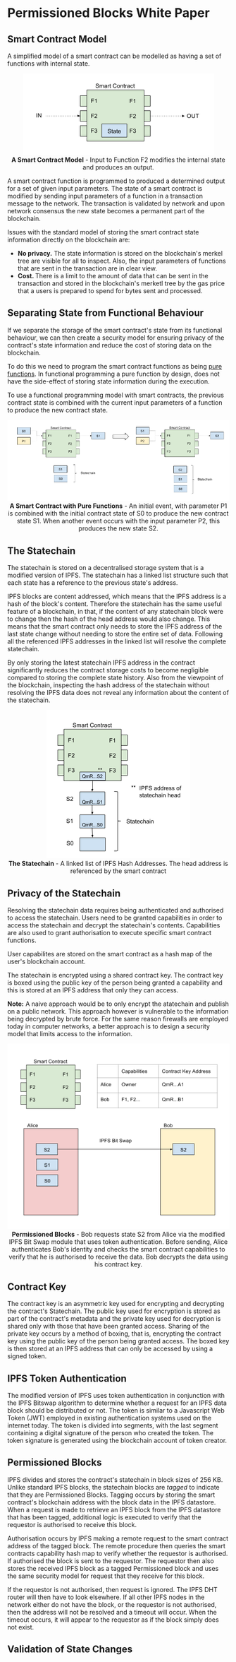# Permissioned Blocks White Paper

## Smart Contract Model

A simplified model of a smart contract can be modelled as having a set of functions with internal state.

<p align="center">
<img src="/images/smart-contract-model.png">
<br>
<b>A Smart Contract Model</b> - Input to Function F2 modifies the internal state and produces an output. 
</p>

A smart contract function is programmed to produced a determined output for a set of given input parameters.
The state of a smart contract is modified by sending input parameters of a function in a transaction message to the network. The transaction is validated by network and upon network consensus the new state becomes a permanent part of the blockchain.

Issues with the standard model of storing the smart contract state information directly on the blockchain are:

- <b> No privacy.</b> The state information is stored on the blockchain's merkel tree are visible for all to inspect. Also, the input parameters of functions that are sent in the transaction are in clear view.
- <b> Cost. </b> There is a limit to the amount of data that can be sent in the transaction and stored in the blockchain's merketl tree by the gas price that a users is prepared to spend for bytes sent and processed.

## Separating State from Functional Behaviour

If we separate the storage of the smart contract's state from its functional behaviour, we can then create a security model for ensuring privacy of the contract's state information and reduce the cost of storing data on the blockchain. 

To do this we need to program the smart contract functions as being [pure functions](https://en.wikipedia.org/wiki/Pure_function). In functional programming a pure function by design, does not have the side-effect of storing state information during the execution.

To use a functional programming model with smart contracts, the previous contract state is combined with the current input parameters of a function to produce the new contract state.

<p align="center">
<img src="/images/smart-contract-using-pure-functions.png">
<br>
<b>A Smart Contract with Pure Functions</b> - An initial event, with parameter P1 is combined with the initial contract state of S0 to produce the new contract state S1. When another event occurs with the input parameter P2, this produces the new state S2.
</p>

## The Statechain

The statechain is stored on a decentralised storage system that is a modified version of IPFS. The statechain has a linked list structure such that each state has a reference to the previous state's address.

IPFS blocks are content addressed, which means that the IPFS address is a hash of the block's content. Therefore the statechain has the same useful feature of a blockchain, in that, if the content of any statechain block were to change then the hash of the head address would also change. This means that the smart contract only needs to store the IPFS address of the last state change without needing to store the entire set of data. Following all the referenced IPFS addresses in the linked list will resolve the complete statechain.

By only storing the latest statechain IPFS address in the contract significantly reduces the contract storage costs to become negligible compared to storing the complete state history. Also from the viewpoint of the blockchain, inspecting the hash address of the statechain without resolving the IPFS data does not reveal any information about the content of the statechain.

<p align="center">
<img src="/images/statechain.png">
<br>
<b>The Statechain</b> - A linked list of IPFS Hash Addresses. The head address is referenced by the smart contract
</p>

## Privacy of the Statechain

Resolving the statechain data requires being authenticated and authorised to access the statechain. Users need to be granted capabilities in order to access the statechain and decrypt the statechain's contents. Capabilities are also used to grant authorisation to execute specific smart contract functions.

User capabilites are stored on the smart contract as a hash map of the user's blockchain account.  

The statechain is encrypted using a shared contract key. The contract key is boxed using the public key of the person being granted a capability and this is stored at an IPFS address that only they can access.

<b>Note:</b> A naive approach would be to only encrypt the atatechain and publish on a public network. This approach however is vulnerable to the information being decrypted by brute force. For the same reason firewalls are employed today in computer networks, a better approach is to design a security model that limits access to the information.
 
<p align="center">
<img src="/images/permissioned-blocks-capabilities.png">
<br>
<b>Permissioned Blocks</b> - Bob requests state S2 from Alice via the modified IPFS Bit Swap module that uses token authentication. Before sending, Alice authenticates Bob's identity and checks the smart contract capabilities to verify that he is authorised to receive the data. Bob decrypts the data using his contract key. 
</p>

## Contract Key

The contract key is an asymmetric key used for encrypting and decrypting the contract's Statechain. The public key used for encryption is stored as part of the contract's metadata and the private key used for decryption is shared only with those that have been granted access. Sharing of the private key occurs by a method of boxing, that is, encrypting the contract key using the public key of the person being granted access. The boxed key is then stored at an IPFS address that can only be accessed by using a signed token.

## IPFS Token Authentication

The modified version of IPFS uses token authentication in conjunction with the IPFS Bitswap algorithm to determine whether a request for an IPFS data block should be distributed or not. The token is similar to a Javascript Web Token (JWT) employed in existing authentication systems used on the internet today. The token is divided into segments, with the last segment containing a digital signature of the person who created the token. The token signature is generated using the blockchain account of token creator. 

## Permissioned Blocks

IPFS divides and stores the contract's statechain in block sizes of 256 KB. Unlike standard IPFS blocks, the statechain blocks are <i>tagged</i> to indicate that they are Permissioned Blocks. Tagging occurs by storing the smart contract's blockchain address with the block data in the IPFS datastore. When a request is made to retrieve an IPFS block from the IPFS datastore that has been tagged, additional logic is executed to verify that the requestor is authorised to receive this block. 

Authorisation occurs by IPFS making a remote request to the smart contract address of the tagged block. The remote procedure then queries the smart contracts capability hash map to verify whether the requestor is authorised. If authorised the block is sent to the requestor. The requestor then also stores the received IPFS block as a tagged Permissioned block and uses the same security model for request that they receive for this block.

If the requestor is not authorised, then request is ignored. The IPFS DHT router will then have to look elsewhere. If all other IPFS nodes in the network either do not have the block, or the requestor is not authorised, then the address will not be resolved and a timeout will occur. When the timeout occurs, it will appear to the requestor as if the block simply does not exist.

## Validation of State Changes
